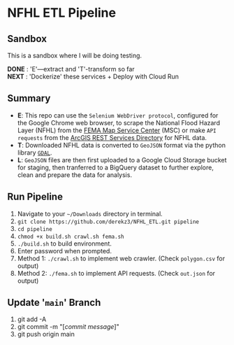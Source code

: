 # NFHL ETL Pipeline  

## Sandbox

This is a sandbox where I will be doing testing. 


**DONE** : 'E'—extract and 'T'-transform so far  
**NEXT** : 'Dockerize' these services + Deploy with Cloud Run


## Summary

- **E**: This repo can use the `Selenium WebDriver protocol`, configured for the Google Chrome web browser, to scrape the National Flood Hazard Layer (NFHL) from the [FEMA Map Service Center](https://msc.fema.gov/portal/advanceSearch#searchresultsanchor) (MSC) or make `API requests` from the [ArcGIS REST Services Directory](https://hazards.fema.gov/gis/nfhl/rest/services/public/NFHL/MapServer) for NFHL data.  
- **T**: Downloaded NFHL data is converted to `GeoJSON` format via the python library [`GDAL`](https://gdal.org/index.html).  
- **L**: `GeoJSON` files are then first uploaded to a Google Cloud Storage bucket for staging, then tranferred to a BigQuery dataset to further explore, clean and prepare the data for analysis.


## Run Pipeline

1. Navigate to your `~/Downloads` directory in terminal.
2. `git clone https://github.com/derekz3/NFHL_ETL.git pipeline`
3. `cd pipeline`
4. `chmod +x build.sh crawl.sh fema.sh`
5. `./build.sh` to build environment.
6. Enter password when prompted.
7. Method 1: `./crawl.sh` to implement web crawler. (Check `polygon.csv` for output)
8. Method 2: `./fema.sh` to implement API requests. (Check `out.json` for output)


## Update '`main`' Branch

1. git add -A
2. git commit -m "[*commit message*]"
3. git push origin main